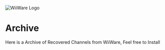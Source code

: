 ![WiiWare Logo](https://user-images.githubusercontent.com/95140308/184500928-893d0282-e2ed-4b5a-8b3a-e146193febbf.png)
# Archive
Here is a Archive of Recovered Channels from WiiWare, Feel free to Install

